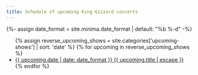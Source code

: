 ```yaml
---
title: Schedule of upcoming King Gizzard concerts
---
```


{%- assign date_format = site.minima.date_format | default: "%b %-d" -%}
<ul class="upcoming_shows">
{% assign reverse_upcoming_shows = site.categories['upcoming-shows'] | sort: 'date' %}
{% for upcoming in reverse_upcoming_shows %}
  <li data-date="{{ upcoming.date | split: ' ' | first }}" data-year="{{ upcoming.date | split: ' ' | first | split: '-' | first }}">
    <a href="{{ upcoming.url | relative_url }}">
      <span class="post-date">{{ upcoming.date | date: date_format }}</span>
      <span class="post-title">{{ upcoming.title | escape }}</span>
    </a>
  </li>
{% endfor %}
</ul>
